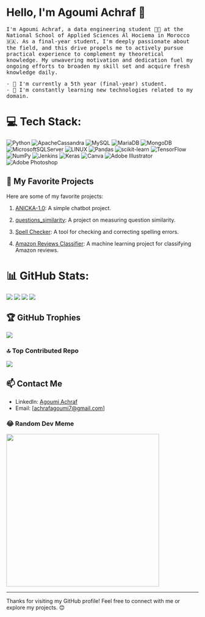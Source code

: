# Hello, I'm Agoumi Achraf 👋

<p>
  <samp>
    I'm Agoumi Achraf, a data engineering student 👩‍💻 at the National School of Applied Sciences Al Hociema in Morocco 🇲🇦. As a final-year student, I'm deeply passionate about the field, and this drive propels me to actively pursue practical experience to complement my theoretical knowledge. My unwavering motivation and dedication fuel my ongoing efforts to broaden my skill set and acquire fresh knowledge daily.
  </samp>
</p>
<samp>
- 🔭 I'm currently a 5th year (final-year) student. <br>
- 🌱 I'm constantly learning new technologies related to my domain.
</samp>

# 💻 Tech Stack:
![Python](https://img.shields.io/badge/python-3670A0?style=for-the-badge&logo=python&logoColor=ffdd54) ![ApacheCassandra](https://img.shields.io/badge/cassandra-%231287B1.svg?style=for-the-badge&logo=apache-cassandra&logoColor=white) ![MySQL](https://img.shields.io/badge/mysql-%2300f.svg?style=for-the-badge&logo=mysql&logoColor=white) ![MariaDB](https://img.shields.io/badge/MariaDB-003545?style=for-the-badge&logo=mariadb&logoColor=white) ![MongoDB](https://img.shields.io/badge/MongoDB-%234ea94b.svg?style=for-the-badge&logo=mongodb&logoColor=white) ![MicrosoftSQLServer](https://img.shields.io/badge/Microsoft%20SQL%20Sever-CC2927?style=for-the-badge&logo=microsoft%20sql%20server&logoColor=white) ![LINUX](https://img.shields.io/badge/Linux-FCC624?style=for-the-badge&logo=linux&logoColor=black) ![Pandas](https://img.shields.io/badge/pandas-%23150458.svg?style=for-the-badge&logo=pandas&logoColor=white) ![scikit-learn](https://img.shields.io/badge/scikit--learn-%23F7931E.svg?style=for-the-badge&logo=scikit-learn&logoColor=white) ![TensorFlow](https://img.shields.io/badge/TensorFlow-%23FF6F00.svg?style=for-the-badge&logo=TensorFlow&logoColor=white) ![NumPy](https://img.shields.io/badge/numpy-%23013243.svg?style=for-the-badge&logo=numpy&logoColor=white) ![Jenkins](https://img.shields.io/badge/Jenkins-D24939?style=for-the-badge&logo=Jenkins&logoColor=white)  ![Keras](https://img.shields.io/badge/Keras-%23D00000.svg?style=for-the-badge&logo=Keras&logoColor=white) ![Canva](https://img.shields.io/badge/Canva-%2300C4CC.svg?style=for-the-badge&logo=Canva&logoColor=white) ![Adobe Illustrator](https://img.shields.io/badge/adobeillustrator-%23FF9A00.svg?style=for-the-badge&logo=adobeillustrator&logoColor=white) ![Adobe Photoshop](https://img.shields.io/badge/adobephotoshop-%2331A8FF.svg?style=for-the-badge&logo=adobephotoshop&logoColor=white)

## 🚀 My Favorite Projects

Here are some of my favorite projects:

1. [ANICKA-1.0](https://github.com/AGMach7/ANICKA-1.0): A simple chatbot project.

2. [questions_similarity](https://github.com/AGMach7/questions_similarity): A project on measuring question similarity.

3. [Spell Checker](https://github.com/AGMach7/SpellChecker): A tool for checking and correcting spelling errors.

4. [Amazon Reviews Classifier](https://github.com/AGMach7/AmazonReviewsClassifier): A machine learning project for classifying Amazon reviews.

# 📊 GitHub Stats:
[![](https://github-readme-stats.vercel.app/api?username=AGMach7&show_icons=true&theme=dark#gh-dark-mode-only)](https://github.com/AGMach7/github-readme-stats#gh-dark-mode-only)
[![](https://github-readme-stats.vercel.app/api?username=AGMach7&show_icons=true&theme=default#gh-light-mode-only)](https://github.com/AGMach7/github-readme-stats#gh-light-mode-only)
![](https://github-readme-streak-stats.herokuapp.com/?user=AGMach7&theme=dark&hide_border=false)
![](https://github-readme-stats.vercel.app/api/top-langs/?username=AGMach7&theme=dark&hide_border=false&include_all_commits=true&count_private=true&layout=compact)

## 🏆 GitHub Trophies
![](https://github-profile-trophy.vercel.app/?username=AGMach7&theme=flat&column=4)

### 🔝 Top Contributed Repo
![](https://github-contributor-stats.vercel.app/api?username=AGMach7&limit=5&theme=gruvbox&combine_all_yearly_contributions=true)

## 📫 Contact Me

- LinkedIn: [Agoumi Achraf](https://www.linkedin.com/in/achraf-agoumi/)
- Email: [achrafagoumi7@gmail.com]

### 😂 Random Dev Meme
<img src='https://randommeme-five.vercel.app/' style="height: 400px;"/>

---
Thanks for visiting my GitHub profile! Feel free to connect with me or explore my projects. 😊
